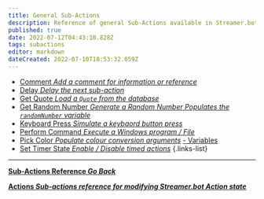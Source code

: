 ```yaml
---
title: General Sub-Actions
description: Reference of general Sub-Actions available in Streamer.bot
published: true
date: 2022-07-12T04:43:10.828Z
tags: subactions
editor: markdown
dateCreated: 2022-07-10T18:53:32.059Z
---
```


* [Comment *Add a comment for information or reference*](/Sub-Actions/Comment)
* [Delay *Delay the next sub-action*](/Sub-Actions/Delay)
* [Get Quote *Load a `Quote` from the database*](/Sub-Actions/Get-Quote)
* [Get Random Number *Generate a Random Number* *Populates the `randomNumber` variable*](/Sub-Actions/Get-Random-Number)
* [Keyboard Press *Simulate a keybaord button press*](/Sub-Actions/Keyboard-Press)
* [Perform Command *Execute a Windows program / File*](/Sub-Actions/Perform-Command)
* [Pick Color *Populate colour conversion arguments*](/Sub-Actions/Pick-Color) [ - Variables](/Variables#pick-color)
* [Set Timer State *Enable / Disable timed actions*](/Sub-Actions/Set-Timer-State)
{.links-list}

---

<section class="btn-grid my-5">
    
  [<i class="mdi mdi-chevron-left"></i>**Sub-Actions Reference *Go Back***](/en/Sub-Actions)
  
  [<i class="mdi mdi-lightning-bolt primary--text"></i> **Actions *Sub-actions reference for modifying Streamer.bot Action state***](/en/Sub-Actions/Actions)
  
</section>
